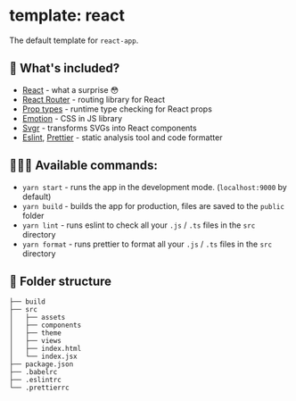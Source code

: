 # template: react

The default template for `react-app`.

## 👀 What's included?

- [React](https://reactjs.org/) - what a surprise 😳
- [React Router](https://reactrouter.com/) - routing library for React
- [Prop types](https://github.com/facebook/prop-types) - runtime type checking for React props
- [Emotion](https://emotion.sh/docs/introduction) - CSS in JS library
- [Svgr](https://react-svgr.com/) - transforms SVGs into React components
- [Eslint](https://eslint.org/), [Prettier](https://prettier.io/) - static analysis tool and code formatter

## 👩🏻‍💻 Available commands:

- `yarn start` - runs the app in the development mode. (`localhost:9000` by default)
- `yarn build` - builds the app for production, files are saved to the `public` folder
- `yarn lint` - runs eslint to check all your `.js` / `.ts` files in the `src` directory
- `yarn format` - runs prettier to format all your `.js` / `.ts` files in the `src` directory

## 🌳 Folder structure

```
├── build
├── src
│   ├── assets
│   ├── components
│   ├── theme
│   ├── views
│   ├── index.html
│   └── index.jsx
├── package.json
├── .babelrc
├── .eslintrc
└── .prettierrc
```
